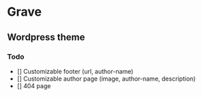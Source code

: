 # Grave
## Wordpress theme

### Todo
- [] Customizable footer (url, author-name)
- [] Customizable author page (image, author-name, description)
- [] 404 page

